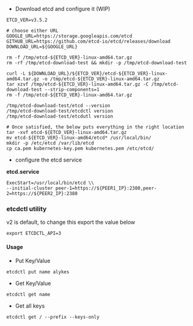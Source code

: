 - Download etcd and configure it (WIP)
```shell
ETCD_VER=v3.5.2

# choose either URL
GOOGLE_URL=https://storage.googleapis.com/etcd
GITHUB_URL=https://github.com/etcd-io/etcd/releases/download
DOWNLOAD_URL=${GOOGLE_URL}

rm -f /tmp/etcd-${ETCD_VER}-linux-amd64.tar.gz
rm -rf /tmp/etcd-download-test && mkdir -p /tmp/etcd-download-test

curl -L ${DOWNLOAD_URL}/${ETCD_VER}/etcd-${ETCD_VER}-linux-amd64.tar.gz -o /tmp/etcd-${ETCD_VER}-linux-amd64.tar.gz
tar xzvf /tmp/etcd-${ETCD_VER}-linux-amd64.tar.gz -C /tmp/etcd-download-test --strip-components=1
rm -f /tmp/etcd-${ETCD_VER}-linux-amd64.tar.gz

/tmp/etcd-download-test/etcd --version
/tmp/etcd-download-test/etcdctl version
/tmp/etcd-download-test/etcdutl version

# Once satisfied, the below puts everything in the right location
tar -xvf etcd-${ETCD_VER}-linux-amd64.tar.gz
mv etcd-${ETCD_VER}-linux-amd64/etcd* /usr/local/bin/
mkdir -p /etc/etcd /var/lib/etcd
cp ca.pem kubernetes-key.pem kubernetes.pem /etc/etcd/
```


- configure the etcd service

**etcd.service**
```shell
ExecStart=/usr/local/bin/etcd \\
--initial-cluster peer-1=https://${PEER1_IP}:2380,peer-2=https://${PEER2_IP}:2380
```

### etcdctl utility  
v2 is default, to change this export the value below

```shell
export ETCDCTL_API=3
```
#### Usage  
- Put Key/Value
```shell
etcdctl put name alykes
```
- Get Key/Value
```shell
etcdctl get name
```
- Get all keys
```shell
etcdctl get / --prefix --keys-only
```